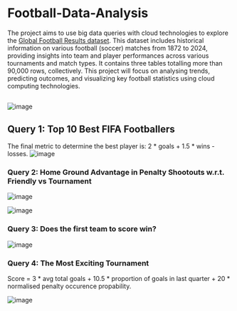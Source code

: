 # Football-Data-Analysis
The project aims to use big data queries with cloud technologies to explore the [Global Football Results dataset](https://www.kaggle.com/datasets/muhammadehsan02/global-football-results-18722024/data). This dataset includes historical information on various football (soccer) matches from 1872 to 2024, providing insights into team and player performances across various tournaments and match types. It contains three tables totalling more than 90,000 rows, collectively. This project will focus on analysing trends, predicting outcomes, and visualizing key football statistics using cloud computing technologies. 

## 
![image](https://github.com/user-attachments/assets/831e329d-1aae-4138-a5ce-b033062e8ba2)

## Query 1: Top 10 Best FIFA Footballers

The final metric to determine the best player is: 2 * goals + 1.5 * wins - losses.
![image](https://github.com/user-attachments/assets/3b5f5e3e-2607-4ec3-a2b8-17e9c7f579bd)

### Query 2: Home Ground Advantage in Penalty Shootouts w.r.t. Friendly vs Tournament

![image](https://github.com/user-attachments/assets/a432ed84-c94e-417b-9fc2-07ac212427ee)

![image](https://github.com/user-attachments/assets/74c0f3c1-704b-4e61-9528-7e53ecfce312)

### Query 3: Does the first team to score win?
![image](https://github.com/user-attachments/assets/75c2f7eb-ee73-4f5a-a0bf-5301a7bab66e)

### Query 4: The Most Exciting Tournament
Score = 3 * avg total goals + 10.5 * proportion of goals in last quarter + 20 * normalised penalty occurence propability.

![image](https://github.com/user-attachments/assets/26d74192-e6c2-46c0-a3e0-2bc85b1c566e)
